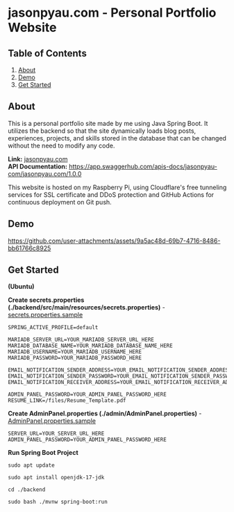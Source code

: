 # jasonpyau.com - Personal Portfolio Website

## Table of Contents
<ol>
  <li><a href="#about">About</a></li>
  <li><a href="#demo">Demo</a></li>
  <li><a href="#get-started">Get Started</a></li>
</ol>


## About
This is a personal portfolio site made by me using Java Spring Boot. It utilizes the backend so that the site dynamically loads blog posts, experiences, projects, and skills stored in the database that can be changed without the need to modify any code. 

**Link:** <a href="https://jasonpyau.com">jasonpyau.com</a>
<br>
**API Documentation:** <a href="https://app.swaggerhub.com/apis-docs/jasonpyau-com/jasonpyau.com/1.0.0">https://app.swaggerhub.com/apis-docs/jasonpyau-com/jasonpyau.com/1.0.0</a>

This website is hosted on my Raspberry Pi, using Cloudflare's free tunneling services for SSL certificate and DDoS protection and GitHub Actions for continuous deployment on Git push.

## Demo

https://github.com/user-attachments/assets/9a5ac48d-69b7-4716-8486-bb61766c8925



## Get Started
**(Ubuntu)**

**Create secrets.properties (./backend/src/main/resources/secrets.properties)** -
<a href="https://github.com/jasonpyau/jasonpyau.com/blob/main/backend/src/main/resources/secrets.properties.sample">secrets.properties.sample</a>

```
SPRING_ACTIVE_PROFILE=default

MARIADB_SERVER_URL=YOUR_MARIADB_SERVER_URL_HERE
MARIADB_DATABASE_NAME=YOUR_MARIADB_DATABASE_NAME_HERE
MARIADB_USERNAME=YOUR_MARIADB_USERNAME_HERE
MARIADB_PASSWORD=YOUR_MARIADB_PASSWORD_HERE

EMAIL_NOTIFICATION_SENDER_ADDRESS=YOUR_EMAIL_NOTIFICATION_SENDER_ADDRESS_HERE
EMAIL_NOTIFICATION_SENDER_PASSWORD=YOUR_EMAIL_NOTIFICATION_SENDER_PASSWORD_HERE
EMAIL_NOTIFICATION_RECEIVER_ADDRESS=YOUR_EMAIL_NOTIFICATION_RECEIVER_ADDRESS_HERE

ADMIN_PANEL_PASSWORD=YOUR_ADMIN_PANEL_PASSWORD_HERE
RESUME_LINK=/files/Resume_Template.pdf
```

**Create AdminPanel.properties (./admin/AdminPanel.properties)** -
<a href="https://github.com/jasonpyau/jasonpyau.com/blob/main/admin/AdminPanel.properties.sample">AdminPanel.properties.sample</a>
```
SERVER_URL=YOUR_SERVER_URL_HERE
ADMIN_PANEL_PASSWORD=YOUR_ADMIN_PANEL_PASSWORD_HERE
```

**Run Spring Boot Project**
```
sudo apt update

sudo apt install openjdk-17-jdk

cd ./backend

sudo bash ./mvnw spring-boot:run
```
